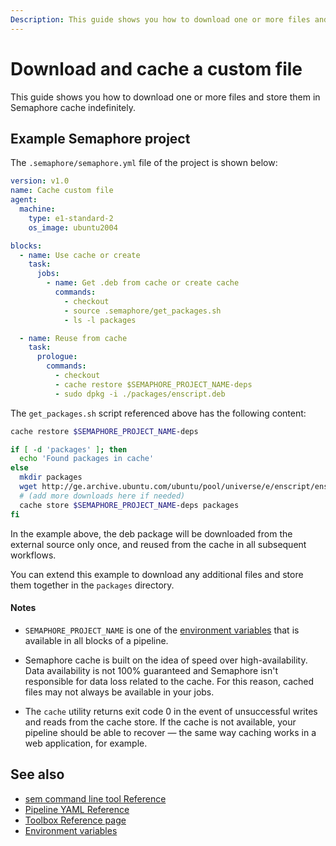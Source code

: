 ```yaml
---
Description: This guide shows you how to download one or more files and store them in Semaphore 2.0 cache indefinitely.
---
```


# Download and cache a custom file

This guide shows you how to download one or more files and store them in
Semaphore cache indefinitely.

## Example Semaphore project

The `.semaphore/semaphore.yml` file of the project is shown below:

``` yaml
version: v1.0
name: Cache custom file
agent:
  machine:
    type: e1-standard-2
    os_image: ubuntu2004

blocks:
  - name: Use cache or create
    task:
      jobs:
        - name: Get .deb from cache or create cache
          commands:
            - checkout
            - source .semaphore/get_packages.sh
            - ls -l packages

  - name: Reuse from cache
    task:
      prologue:
        commands:
          - checkout
          - cache restore $SEMAPHORE_PROJECT_NAME-deps
          - sudo dpkg -i ./packages/enscript.deb
```

The `get_packages.sh` script referenced above has the following content:

``` bash
cache restore $SEMAPHORE_PROJECT_NAME-deps

if [ -d 'packages' ]; then
  echo 'Found packages in cache'
else
  mkdir packages
  wget http://ge.archive.ubuntu.com/ubuntu/pool/universe/e/enscript/enscript_1.6.5.90-3_amd64.deb -O ./packages/enscript.deb
  # (add more downloads here if needed)
  cache store $SEMAPHORE_PROJECT_NAME-deps packages
fi
```

In the example above, the deb package will be downloaded from the external source
only once, and reused from the cache in all subsequent workflows.

You can extend this example to download any additional files and store them
together in the `packages` directory.

#### Notes

- `SEMAPHORE_PROJECT_NAME` is one of the [environment variables][env-vars]
that is available in all blocks of a pipeline.

- Semaphore cache is built on the idea of speed over high-availability.
Data availability is not 100% guaranteed and Semaphore isn't responsible
for data loss related to the cache.
For this reason, cached files may not always be available in your jobs.

- The `cache` utility returns exit code 0 in the event of unsuccessful writes and
reads from the cache store. If the cache is not available, your pipeline
should be able to recover — the same way caching works in a web application,
for example.

## See also

- [sem command line tool Reference](https://docs.semaphoreci.com/reference/sem-command-line-tool/)
- [Pipeline YAML Reference](https://docs.semaphoreci.com/reference/pipeline-yaml-reference/)
- [Toolbox Reference page](https://docs.semaphoreci.com/reference/toolbox-reference/)
- [Environment variables][env-vars]

[env-vars]: https://docs.semaphoreci.com/ci-cd-environment/environment-variables/
